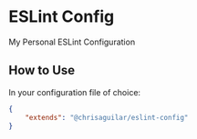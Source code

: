 # ESLint Config

My Personal ESLint Configuration

## How to Use

In your configuration file of choice:

```json
{
    "extends": "@chrisaguilar/eslint-config"
}
```
